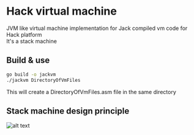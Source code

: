 # Hack virtual machine
JVM like virtual machine implementation for Jack compiled vm code for Hack platform<br>
It's a stack machine

## Build & use
```bash
go build -o jackvm
./jackvm DirectoryOfVmFiles
```
This will create a DirectoryOfVmFiles.asm file in the same directory

## Stack machine design principle
![alt text](https://github.com/overload77/hack-software-suite/blob/main/virtual-machine/stack-machine.png?raw=true)
